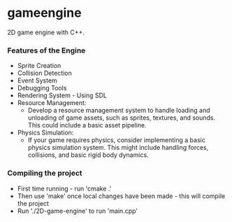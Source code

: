 # gameengine

2D game engine with C++.

### Features of the Engine

- Sprite Creation
- Collision Detection
- Event System
- Debugging Tools
- Rendering System - Using SDL
- Resource Management:
  - Develop a resource management system to handle loading and unloading of game assets, such as sprites, textures, and sounds. This could include a basic asset pipeline.
- Physics Simulation:
  - If your game requires physics, consider implementing a basic physics simulation system. This might include handling forces, collisions, and basic rigid body dynamics.

### Compiling the project

- First time running - run 'cmake .'
- Then use 'make' once local changes have been made - this will compile the project
- Run './2D-game-engine' to run 'main.cpp'
